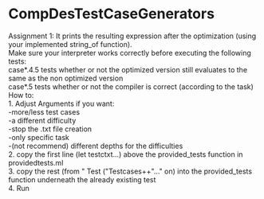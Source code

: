 ﻿# CompDesTestCaseGenerators
Assignment 1: It prints the resulting expression after the optimization (using your implemented string_of function).  
              Make sure your interpreter works correctly before executing the following tests:  
              case*.4.5 tests whether or not the optimized version still evaluates to the same as the non optimized version    
              case*.5 tests whether or not the compiler is correct (according to the task)  
              How to:  
                     1. Adjust Arguments if you want:   
                        -more/less test cases  
                        -a different difficulty  
                        -stop the .txt file creation  
                        -only specific task  
                        -(not recommend) different depths for the difficulties  
                    2. copy the first line (let testctxt...) above the provided_tests function in providedtests.ml  
                    3. copy the rest (from " Test ("Testcases++"..." on) into the provided_tests function underneath the already existing test  
                    4. Run 

